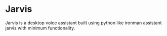 # Jarvis
Jarvis is a desktop voice assistant built using python like ironman assistant jarvis with minimum functionality.
